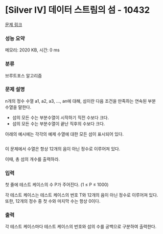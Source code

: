 # [Silver IV] 데이터 스트림의 섬 - 10432 

[문제 링크](https://www.acmicpc.net/problem/10432) 

### 성능 요약

메모리: 2020 KB, 시간: 0 ms

### 분류

브루트포스 알고리즘

### 문제 설명

<p>n개의 정수 수열 a1, a2, a3, ..., an에 대해, 섬이란 다음 조건을 만족하는 연속된 부분수열을 말한다.</p>

<ul>
	<li>섬의 모든 수는 부분수열이 시작하기 직전 수보다 크다.</li>
	<li>섬의 모든 수는 부분수열이 끝난 직후의 수보다 크다.</li>
</ul>

<p>아래의 예시에는 각각의 예제 수열에 대한 모든 섬이 표시되어 있다.</p>

<p><img src=""></p>

<p>이 문제에서 수열은 항상 12개의 음이 아닌 정수로 이루어져 있다.</p>

<p>이때, 총 섬의 개수를 출력하라.</p>

### 입력 

 <p>첫 줄에 테스트 케이스의 수 P가 주어진다. (1 ≤ P ≤ 1000)</p>

<p>각 테스트 케이스는 테스트 케이스의 번호 T와 12개의 음이 아닌 정수로 이루어져 있다. 또한, 12개의 정수 중 첫 수와 마지막 수는 항상 0이다.</p>

### 출력 

 <p>각 테스트 케이스마다 테스트 케이스의 번호와 섬의 수를 공백으로 구분하여 출력한다.</p>

